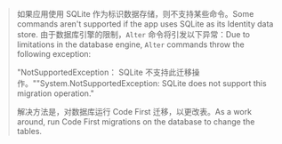 > <span data-ttu-id="42b88-101">如果应用使用 SQLite 作为标识数据存储，则不支持某些命令。</span><span class="sxs-lookup"><span data-stu-id="42b88-101">Some commands aren't supported if the app uses SQLite as its Identity data store.</span></span> <span data-ttu-id="42b88-102">由于数据库引擎的限制，`Alter` 命令将引发以下异常：</span><span class="sxs-lookup"><span data-stu-id="42b88-102">Due to limitations in the database engine, `Alter` commands throw the following exception:</span></span>
>
> <span data-ttu-id="42b88-103">"NotSupportedException： SQLite 不支持此迁移操作。"</span><span class="sxs-lookup"><span data-stu-id="42b88-103">"System.NotSupportedException: SQLite does not support this migration operation."</span></span> 
>
> <span data-ttu-id="42b88-104">解决方法是，对数据库运行 Code First 迁移，以更改表。</span><span class="sxs-lookup"><span data-stu-id="42b88-104">As a work around, run Code First migrations on the database to change the tables.</span></span>
